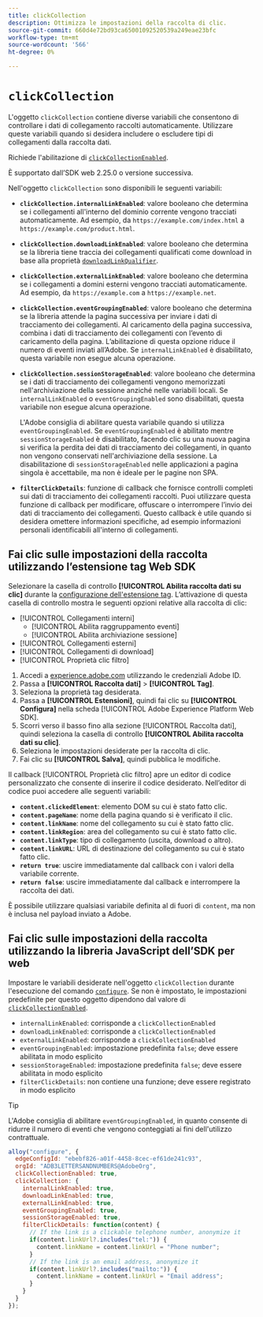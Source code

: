 ```yaml
---
title: clickCollection
description: Ottimizza le impostazioni della raccolta di clic.
source-git-commit: 660d4e72bd93ca65001092520539a249eae23bfc
workflow-type: tm+mt
source-wordcount: '566'
ht-degree: 0%

---
```



# `clickCollection`

L&#39;oggetto `clickCollection` contiene diverse variabili che consentono di controllare i dati di collegamento raccolti automaticamente. Utilizzare queste variabili quando si desidera includere o escludere tipi di collegamenti dalla raccolta dati.

Richiede l&#39;abilitazione di [`clickCollectionEnabled`](clickcollectionenabled.md).

È supportato dall’SDK web 2.25.0 o versione successiva.

Nell&#39;oggetto `clickCollection` sono disponibili le seguenti variabili:

* **`clickCollection.internalLinkEnabled`**: valore booleano che determina se i collegamenti all&#39;interno del dominio corrente vengono tracciati automaticamente. Ad esempio, da `https://example.com/index.html` a `https://example.com/product.html`.
* **`clickCollection.downloadLinkEnabled`**: valore booleano che determina se la libreria tiene traccia dei collegamenti qualificati come download in base alla proprietà [`downloadLinkQualifier`](downloadlinkqualifier.md).
* **`clickCollection.externalLinkEnabled`**: valore booleano che determina se i collegamenti a domini esterni vengono tracciati automaticamente. Ad esempio, da `https://example.com` a `https://example.net`.
* **`clickCollection.eventGroupingEnabled`**: valore booleano che determina se la libreria attende la pagina successiva per inviare i dati di tracciamento dei collegamenti. Al caricamento della pagina successiva, combina i dati di tracciamento dei collegamenti con l’evento di caricamento della pagina. L’abilitazione di questa opzione riduce il numero di eventi inviati all’Adobe. Se `internalLinkEnabled` è disabilitato, questa variabile non esegue alcuna operazione.
* **`clickCollection.sessionStorageEnabled`**: valore booleano che determina se i dati di tracciamento dei collegamenti vengono memorizzati nell&#39;archiviazione della sessione anziché nelle variabili locali. Se `internalLinkEnabled` o `eventGroupingEnabled` sono disabilitati, questa variabile non esegue alcuna operazione.

  L&#39;Adobe consiglia di abilitare questa variabile quando si utilizza `eventGroupingEnabled`. Se `eventGroupingEnabled` è abilitato mentre `sessionStorageEnabled` è disabilitato, facendo clic su una nuova pagina si verifica la perdita dei dati di tracciamento dei collegamenti, in quanto non vengono conservati nell&#39;archiviazione della sessione. La disabilitazione di `sessionStorageEnabled` nelle applicazioni a pagina singola è accettabile, ma non è ideale per le pagine non SPA.
* **`filterClickDetails`**: funzione di callback che fornisce controlli completi sui dati di tracciamento dei collegamenti raccolti. Puoi utilizzare questa funzione di callback per modificare, offuscare o interrompere l’invio dei dati di tracciamento dei collegamenti. Questo callback è utile quando si desidera omettere informazioni specifiche, ad esempio informazioni personali identificabili all&#39;interno di collegamenti.

## Fai clic sulle impostazioni della raccolta utilizzando l’estensione tag Web SDK

Selezionare la casella di controllo **[!UICONTROL Abilita raccolta dati su clic]** durante la [configurazione dell&#39;estensione tag](/help/tags/extensions/client/web-sdk/web-sdk-extension-configuration.md). L’attivazione di questa casella di controllo mostra le seguenti opzioni relative alla raccolta di clic:

* [!UICONTROL Collegamenti interni]
   * [!UICONTROL Abilita raggruppamento eventi]
   * [!UICONTROL Abilita archiviazione sessione]
* [!UICONTROL Collegamenti esterni]
* [!UICONTROL Collegamenti di download]
* [!UICONTROL Proprietà clic filtro]

1. Accedi a [experience.adobe.com](https://experience.adobe.com) utilizzando le credenziali Adobe ID.
1. Passa a **[!UICONTROL Raccolta dati]** > **[!UICONTROL Tag]**.
1. Seleziona la proprietà tag desiderata.
1. Passa a **[!UICONTROL Estensioni]**, quindi fai clic su **[!UICONTROL Configura]** nella scheda [!UICONTROL Adobe Experience Platform Web SDK].
1. Scorri verso il basso fino alla sezione [!UICONTROL Raccolta dati], quindi seleziona la casella di controllo **[!UICONTROL Abilita raccolta dati su clic]**.
1. Seleziona le impostazioni desiderate per la raccolta di clic.
1. Fai clic su **[!UICONTROL Salva]**, quindi pubblica le modifiche.

Il callback [!UICONTROL Proprietà clic filtro] apre un editor di codice personalizzato che consente di inserire il codice desiderato. Nell’editor di codice puoi accedere alle seguenti variabili:

* **`content.clickedElement`**: elemento DOM su cui è stato fatto clic.
* **`content.pageName`**: nome della pagina quando si è verificato il clic.
* **`content.linkName`**: nome del collegamento su cui è stato fatto clic.
* **`content.linkRegion`**: area del collegamento su cui è stato fatto clic.
* **`content.linkType`**: tipo di collegamento (uscita, download o altro).
* **`content.linkURL`**: URL di destinazione del collegamento su cui è stato fatto clic.
* **`return true`**: uscire immediatamente dal callback con i valori della variabile corrente.
* **`return false`**: uscire immediatamente dal callback e interrompere la raccolta dei dati.

È possibile utilizzare qualsiasi variabile definita al di fuori di `content`, ma non è inclusa nel payload inviato a Adobe.

## Fai clic sulle impostazioni della raccolta utilizzando la libreria JavaScript dell’SDK per web

Impostare le variabili desiderate nell&#39;oggetto `clickCollection` durante l&#39;esecuzione del comando [`configure`](overview.md). Se non è impostato, le impostazioni predefinite per questo oggetto dipendono dal valore di [`clickCollectionEnabled`](clickcollectionenabled.md).

* `internalLinkEnabled`: corrisponde a `clickCollectionEnabled`
* `downloadLinkEnabled`: corrisponde a `clickCollectionEnabled`
* `externalLinkEnabled`: corrisponde a `clickCollectionEnabled`
* `eventGroupingEnabled`: impostazione predefinita `false`; deve essere abilitata in modo esplicito
* `sessionStorageEnabled`: impostazione predefinita `false`; deve essere abilitata in modo esplicito
* `filterClickDetails`: non contiene una funzione; deve essere registrato in modo esplicito

>[!TIP]
>L&#39;Adobe consiglia di abilitare `eventGroupingEnabled`, in quanto consente di ridurre il numero di eventi che vengono conteggiati ai fini dell&#39;utilizzo contrattuale.

```js
alloy("configure", {
  edgeConfigId: "ebebf826-a01f-4458-8cec-ef61de241c93",
  orgId: "ADB3LETTERSANDNUMBERS@AdobeOrg",
  clickCollectionEnabled: true,
  clickCollection: {
    internalLinkEnabled: true,
    downloadLinkEnabled: true,
    externalLinkEnabled: true,
    eventGroupingEnabled: true,
    sessionStorageEnabled: true,
    filterClickDetails: function(content) {
      // If the link is a clickable telephone number, anonymize it
      if(content.linkUrl?.includes("tel:")) {
        content.linkName = content.linkUrl = "Phone number";
      }
      // If the link is an email address, anonymize it
      if(content.linkUrl?.includes("mailto:")) {
        content.linkName = content.linkUrl = "Email address";
      }
    }
  }
});
```
